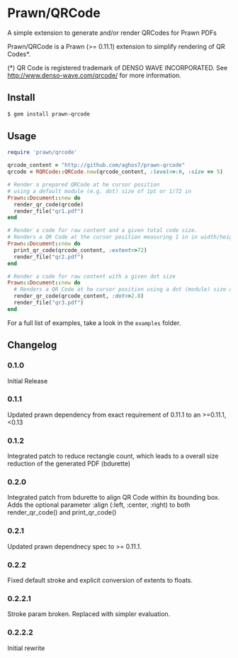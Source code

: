 # Prawn/QRCode

A simple extension to generate and/or render QRCodes for Prawn PDFs

<!---
![TravisCI Build state](https://travis-ci.org/aghos7/prawn-qrcode.svg?branch=master)
[![Gem Version](https://badge.fury.io/rb/prawn-qrcode.svg)](http://badge.fury.io/rb/prawn-qrcode)
-->

Prawn/QRCode is a Prawn (>= 0.11.1) extension to simplify rendering of QR Codes*.

(*) QR Code is registered trademark of DENSO WAVE INCORPORATED.
    See http://www.denso-wave.com/qrcode/ for more information.

## Install

```bash
$ gem install prawn-qrcode
```

## Usage

```ruby
require 'prawn/qrcode'

qrcode_content = "http://github.com/aghos7/prawn-qrcode"
qrcode = RQRCode::QRCode.new(qrcode_content, :level=>:h, :size => 5)

# Render a prepared QRCode at he cursor position
# using a default module (e.g. dot) size of 1pt or 1/72 in
Prawn::Document::new do
  render_qr_code(qrcode)
  render_file("qr1.pdf")
end

# Render a code for raw content and a given total code size.
# Renders a QR Code at the cursor position measuring 1 in in width/height.
Prawn::Document::new do
  print_qr_code(qrcode_content, :extent=>72)
  render_file("qr2.pdf")
end

# Render a code for raw content with a given dot size
Prawn::Document::new do
  # Renders a QR Code at he cursor position using a dot (module) size of 2.8/72 in (roughly 1 mm).
  render_qr_code(qrcode_content, :dot=>2.8)
  render_file("qr3.pdf")
end
```

For a full list of examples, take a look in the `examples` folder.

## Changelog

### 0.1.0
Initial Release

### 0.1.1
Updated prawn dependency from exact requirement of 0.11.1 to an >=0.11.1, <0.13

### 0.1.2
Integrated patch to reduce rectangle count, which leads to a overall size reduction
of the generated PDF (bdurette)

### 0.2.0
Integrated patch from bdurette to align QR Code within its bounding box.
Adds the optional parameter :align (:left, :center, :right) to both
render_qr_code() and print_qr_code()

### 0.2.1
Updated prawn dependnecy spec to >= 0.11.1.

### 0.2.2
Fixed default stroke and explicit conversion of extents to floats.

### 0.2.2.1
Stroke param broken. Replaced with simpler evaluation.

### 0.2.2.2
Initial rewrite

